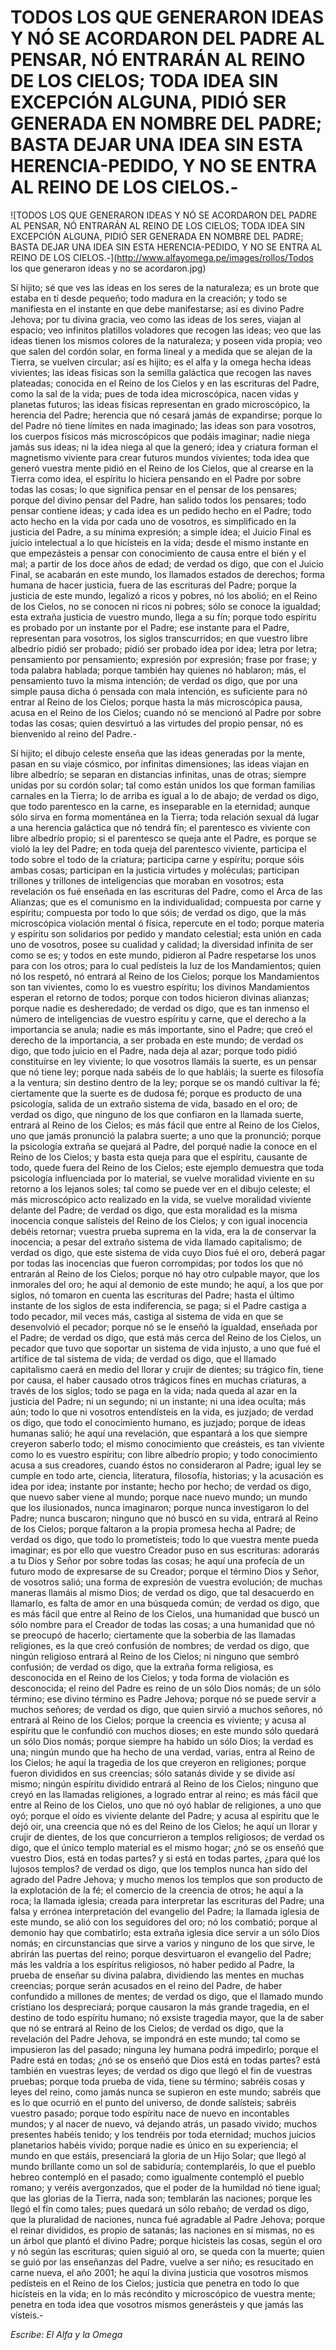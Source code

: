 # TODOS LOS QUE GENERARON IDEAS Y NÓ SE ACORDARON DEL PADRE AL PENSAR, NÓ ENTRARÁN AL REINO DE LOS CIELOS; TODA IDEA SIN EXCEPCIÓN ALGUNA, PIDIÓ SER GENERADA EN NOMBRE DEL PADRE; BASTA DEJAR UNA IDEA SIN ESTA HERENCIA-PEDIDO, Y NO SE ENTRA AL REINO DE LOS CIELOS.-

![TODOS LOS QUE GENERARON IDEAS Y NÓ SE ACORDARON DEL PADRE AL PENSAR, NÓ ENTRARÁN AL REINO DE LOS CIELOS; TODA IDEA SIN EXCEPCIÓN ALGUNA, PIDIÓ SER GENERADA EN NOMBRE DEL PADRE; BASTA DEJAR UNA IDEA SIN ESTA HERENCIA-PEDIDO, Y NO SE ENTRA AL REINO DE LOS CIELOS.-](http://www.alfayomega.pe/images/rollos/Todos los que generaron ideas y no se acordaron.jpg)

Sí hijito; sé que ves las ideas en los seres de la naturaleza; es un brote que estaba en tí desde pequeño; todo madura en la creación; y todo se manifiesta en el instante en que debe manifestarse; así es divino Padre Jehova; por tu divina gracia, veo como las ideas de los seres, viajan al espacio; veo infinitos platillos voladores que recogen las ideas; veo que las ideas tienen los mismos colores de la naturaleza; y poseen vida propia; veo que salen del cordón solar, en forma lineal y a medida que se alejan de la Tierra, se vuelven circular; así es hijito; es el alfa y la omega hecha ideas vivientes; las ideas físicas son la semilla galáctica que recogen las naves plateadas; conocida en el Reino de los Cielos y en las escrituras del Padre, como la sal de la vida; pues de toda idea microscópica, nacen vidas y planetas futuros; las ideas físicas representan en grado microscópico, la herencia del Padre; herencia que nó cesará jamás de expandirse; porque lo del Padre nó tiene límites en nada imaginado; las ideas son para vosotros, los cuerpos físicos más microscópicos que podáis imaginar; nadie niega jamás sus ideas; ni la idea niega al que la generó; idea y criatura forman el magnetismo viviente para crear futuros mundos vivientes; toda idea que generó vuestra mente pidió en el Reino de los Cielos, que al crearse en la Tierra como idea, el espíritu lo hiciera pensando en el Padre por sobre todas las cosas; lo que significa pensar en el pensar de los pensares; porque del divino pensar del Padre, han salido todos los pensares; todo pensar contiene ideas; y cada idea es un pedido hecho en el Padre; todo acto hecho en la vida por cada uno de vosotros, es simplificado en la justicia del Padre, a su mínima expresión; a simple idea; el Juicio Final es juicio intelectual a lo que hicísteis en la vida; desde el mismo instante en que empezásteis a pensar con conocimiento de causa entre el bién y el mal; a partir de los doce años de edad; de verdad os digo, que con el Juicio Final, se acabarán en este mundo, los llamados estados de derechos; forma humana de hacer justicia, fuera de las escrituras del Padre; porque la justicia de este mundo, legalizó a ricos y pobres, nó los abolió; en el Reino de los Cielos, no se conocen ni ricos ni pobres; sólo se conoce la igualdad; esta extraña justicia de vuestro mundo, llega a su fín; porque todo espíritu es probado por un instante por el Padre; ese instante para el Padre, representan para vosotros, los siglos transcurridos; en que vuestro libre albedrío pidió ser probado; pidió ser probado idea por idea; letra por letra; pensamiento por pensamiento; expresión por expresión; frase por frase; y toda palabra hablada; porque también hay quienes nó hablaron; más, el pensamiento tuvo la misma intención; de verdad os digo, que por una simple pausa dicha ó pensada con mala intención, es suficiente para nó entrar al Reino de los Cielos; porque hasta la más microscópica pausa, acusa en el Reino de los Cielos; cuando nó se mencionó al Padre por sobre todas las cosas; quien desvirtuó a las virtudes del propio pensar, nó es bienvenido al reino del Padre.-

Sí hijito; el dibujo celeste enseña que las ideas generadas por la mente, pasan en su viaje cósmico, por infinitas dimensiones; las ideas viajan en libre albedrío; se separan en distancias infinitas, unas de otras; siempre unidas por su cordón solar; tal como están unidos los que forman familias carnales en la Tierra; lo de arriba es igual a lo de abajo; de verdad os digo, que todo parentesco en la carne, es inseparable en la eternidad; aunque sólo sirva en forma momentánea en la Tierra; toda relación sexual dá lugar a una herencia galáctica que nó tendrá fín; el parentesco es viviente con libre albedrío propio; si el parentesco se queja ante el Padre, es porque se violó la ley del Padre; en toda queja del parentesco viviente, participa el todo sobre el todo de la criatura; participa carne y espíritu; porque sóis ambas cosas; participan en la justicia virtudes y moléculas; participan trillones y trillones de inteligencias que moraban en vosotros; esta revelación os fué enseñada en las escrituras del Padre, como el Arca de las Alianzas; que es el comunismo en la individualidad; compuesta por carne y espíritu; compuesta por todo lo que sóis; de verdad os digo, que la más microscópica violación mental ó física, repercute en el todo; porque materia y espíritu son solidarios por pedido y mandato celestial; esta unión en cada uno de vosotros, posee su cualidad y calidad; la diversidad infinita de ser como se es; y todos en este mundo, pidieron al Padre respetarse los unos para con los otros; para lo cual pedísteis la luz de los Mandamientos; quien nó los respetó, nó entrará al Reino de los Cielos; porque los Mandamientos son tan vivientes, como lo es vuestro espíritu; los divinos Mandamientos esperan el retorno de todos; porque con todos hicieron divinas alianzas; porque nadie es desheredado; de verdad os digo, que es tan inmenso el número de inteligencias de vuestro espíritu y carne, que el derecho a la importancia se anula; nadie es más importante, sino el Padre; que creó el derecho de la importancia, a ser probada en este mundo; de verdad os digo, que todo juicio en el Padre, nada deja al azar; porque todo pidió constituírse en ley viviente; lo que vosotros llamáis la suerte, es un pensar que nó tiene ley; porque nada sabéis de lo que habláis; la suerte es filosofía a la ventura; sin destino dentro de la ley; porque se os mandó cultivar la fé; ciertamente que la suerte es de dudosa fé; porque es producto de una psicología, salida de un extraño sistema de vida, basado en el oro; de verdad os digo, que ninguno de los que confiaron en la llamada suerte, entrará al Reino de los Cielos; es más fácil que entre al Reino de los Cielos, uno que jamás pronunció la palabra suerte; a uno que la pronunció; porque la psicología extraña se quejará al Padre, del porqué nadie la conoce en el Reino de los Cielos; y basta esta queja para que el espíritu, causante de todo, quede fuera del Reino de los Cielos; este ejemplo demuestra que toda psicología influenciada por lo material, se vuelve moralidad viviente en su retorno a los lejanos soles; tal como se puede ver en el dibujo celeste; el más microscópico acto realizado en la vida, se vuelve moralidad viviente delante del Padre; de verdad os digo, que esta moralidad es la misma inocencia conque salísteis del Reino de los Cielos; y con igual inocencia debéis retornar; vuestra prueba suprema en la vida, era la de conservar la inocencia; a pesar del extraño sistema de vida llamado capitalismo; de verdad os digo, que este sistema de vida cuyo Dios fué el oro, deberá pagar por todas las inocencias que fueron corrompidas; por todos los que nó entrarán al Reino de los Cielos; porque nó hay otro culpable mayor, que los inmorales del oro; he aquí al demonio de este mundo; he aquí, a los que por siglos, nó tomaron en cuenta las escrituras del Padre; hasta el último instante de los siglos de esta indiferencia, se paga; si el Padre castiga a todo pecador, mil veces más, castiga al sistema de vida en que se desenvolvió el pecador; porque nó se le enseñó la igualdad, enseñada por el Padre; de verdad os digo, que está más cerca del Reino de los Cielos, un pecador que tuvo que soportar un sistema de vida injusto, a uno que fué el artífice de tal sistema de vida; de verdad os digo, que el llamado capitalismo caerá en medio del llorar y crujir de dientes; su trágico fín, tiene por causa, el haber causado otros trágicos fines en muchas criaturas, a través de los siglos; todo se paga en la vida; nada queda al azar en la justicia del Padre; ni un segundo; ni un instante; ni una idea oculta; más aún; todo lo que ni vosotros entendísteis en la vida, es juzjado; de verdad os digo, que todo el conocimiento humano, es juzjado; porque de ideas humanas salió; he aquí una revelación, que espantará a los que siempre creyeron saberlo todo; el mismo conocimiento que creásteis, es tan viviente como lo es vuestro espíritu; con libre albedrío propio; y todo conocimiento acusa a sus creadores, cuando éstos no consideraron al Padre; igual ley se cumple en todo arte, ciencia, literatura, filosofía, historias; y la acusación es idea por idea; instante por instante; hecho por hecho; de verdad os digo, que nuevo saber viene al mundo; porque nace nuevo mundo; un mundo que los ilusionados, nunca imaginaron; porque nunca investigaron lo del Padre; nunca buscaron; ninguno que nó buscó en su vida, entrará al Reino de los Cielos; porque faltaron a la propia promesa hecha al Padre; de verdad os digo, que todo lo prometísteis; todo lo que vuestra mente pueda imaginar; es por ello que vuestro Creador puso en sus escrituras: adorarás a tu Dios y Señor por sobre todas las cosas; he aquí una profecía de un futuro modo de expresarse de su Creador; porque el término Dios y Señor, de vosotros salió; una forma de expresión de vuestra evolución; de muchas maneras llamáis al mismo Dios; de verdad os digo, que tal desacuerdo en llamarlo, es falta de amor en una búsqueda común; de verdad os digo, que es más fácil que entre al Reino de los Cielos, una humanidad que buscó un sólo nombre para el Creador de todas las cosas; a una humanidad que nó se preocupó de hacerlo; ciertamente que la soberbia de las llamadas religiones, es la que creó confusión de nombres; de verdad os digo, que ningún religioso entrará al Reino de los Cielos; ni ninguno que sembró confusión; de verdad os digo, que la extraña forma religiosa, es desconocida en el Reino de los Cielos; y toda forma de violación es desconocida; el reino del Padre es reino de un sólo Dios nomás; de un sólo término; ese divino término es Padre Jehova; porque nó se puede servir a muchos señores; de verdad os digo, que quien sirvió a muchos señores, nó entrará al Reino de los Cielos; porque la creencia es viviente; y acusa al espíritu que le confundió con muchos dioses; en este mundo sólo quedará un sólo Dios nomás; porque siempre ha habido un sólo Dios; la verdad es una; ningún mundo que ha hecho de una verdad, varias, entra al Reino de los Cielos; he aquí la tragedia de los que creyeron en religiones; porque fueron divididos en sus creencias; sólo satanás divide y se divide así mismo; ningún espíritu dividido entrará al Reino de los Cielos; ninguno que creyó en las llamadas religiones, a logrado entrar al reino; es más fácil que entre al Reino de los Cielos, uno que nó oyó hablar de religiones, a uno que oyó; porque el oído es viviente delante del Padre; y acusa al espíritu que le dejó oir, una creencia que nó es del Reino de los Cielos; he aquí un llorar y crujir de dientes, de los que concurrieron a templos religiosos; de verdad os digo, que el único templo material es el mismo hogar; ¿nó se os enseñó que vuestro Dios, está en todas partes? y si está en todas partes, ¿para qué los lujosos templos? de verdad os digo, que los templos nunca han sido del agrado del Padre Jehova; y mucho menos los templos que son producto de la explotación de la fé; el comercio de la creencia de otros; he aquí a la roca; la llamada iglesia; creada para interpretar las escrituras del Padre; una falsa y errónea interpretación del evangelio del Padre; la llamada iglesia de este mundo, se alió con los seguidores del oro; nó los combatió; porque al demonio hay que combatirlo; esta extraña iglesia dice servir a un sólo Dios nomás; en circunstancias que sirve a varios y ninguno de los que sirve, le abrirán las puertas del reino; porque desvirtuaron el evangelio del Padre; más les valdría a los espíritus religiosos, nó haber pedido al Padre, la prueba de enseñar su divina palabra, dividiendo las mentes en muchas creencias; porque serán acusados en el reino del Padre, de haber confundido a millones de mentes; de verdad os digo, que el llamado mundo cristiano los despreciará; porque causaron la más grande tragedia, en el destino de todo espíritu humano; nó exsiste tragedia mayor, que la de saber que nó se entrará al Reino de los Cielos; de verdad os digo, que la revelación del Padre Jehova, se impondrá en este mundo; tal como se impusieron las del pasado; ninguna ley humana podrá impedirlo; porque el Padre está en todas; ¿nó se os enseñó que Dios está en todas partes? está también en vuestras leyes; de verdad os digo que llegó el fin de vuestras pruebas; porque toda prueba de vida, tiene su término; sabréis cosas y leyes del reino, como jamás nunca se supieron en este mundo; sabréis que es lo que ocurrió en el punto del universo, de donde salísteis; sabréis vuestro pasado; porque todo espíritu nace de nuevo en incontables mundos; y al nacer de nuevo, vá dejando atrás, un pasado vivido; muchos presentes habéis tenido; y los tendréis por toda eternidad; muchos juicios planetarios habéis vivido; porque nadie es único en su experiencia; el mundo en que estáis, presenciará la gloria de un Hijo Solar; que llegó al mundo brillante como un sol de sabiduría; contemplaréis, lo que el pueblo hebreo contempló en el pasado; como igualmente contempló el pueblo romano; y veréis avergonzados, que el poder de la humildad nó tiene igual; que las glorias de la Tierra, nada son; temblarán las naciones; porque les llegó el fín como tales; pues quedará un sólo rebaño; de verdad os digo, que la pluralidad de naciones, nunca fué agradable al Padre Jehova; porque el reinar divididos, es propio de satanás; las naciones en sí mismas, no es un árbol que plantó el divino Padre; porque hicisteis las cosas, según el oro y nó según las escrituras; quien siguió al oro, se queda con la muerte; quien se guió por las enseñanzas del Padre, vuelve a ser niño; es resucitado en carne nueva, el año 2001; he aquí la divina justicia que vosotros mismos pedísteis en el Reino de los Cielos; justicia que penetra en todo lo que hicísteis en la vida; en lo más recóndito y microscópico de vuestra mente; penetra en toda idea que vosotros mismos generásteis y que jamás las vísteis.-

*Escribe: El Alfa y la Omega*
